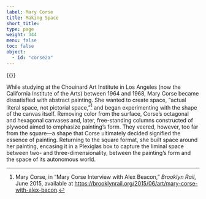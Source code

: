 ```yaml
---
label: Mary Corse
title: Making Space
short_title:
type: page
weight: 344
menu: false
toc: false
object:
  - id: "corse2a"
---
```

{{<q-figure id="corse2a">}}

While studying at the Chouinard Art Institute in Los Angeles (now the California Institute of the Arts) between 1964 and 1968, Mary Corse became dissatisfied with abstract painting. She wanted to create space, “actual literal space, not pictorial space,”[^1] and began experimenting with the shape of the canvas itself. Removing color from the surface, Corse’s octagonal and hexagonal canvases and, later, free-standing columns constructed of plywood aimed to emphasize painting’s form. They veered, however, too far from the square—a shape that Corse ultimately decided signified the essence of painting. Returning to the square format, she built space around her painting, encasing it in a Plexiglas box to capture the liminal space between two- and three-dimensionality, between the painting’s form and the space of its autonomous world.

[^1]: Mary Corse, in “Mary Corse Interview with Alex Beacon,” *Brooklyn Rail*, June 2015, available at https://brooklynrail.org/2015/06/art/mary-corse-with-alex-bacon.
